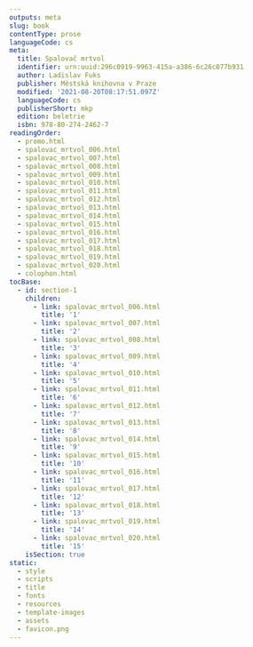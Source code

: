 ```yaml
---
outputs: meta
slug: book
contentType: prose
languageCode: cs
meta:
  title: Spalovač mrtvol
  identifier: urn:uuid:296c0919-9963-415a-a386-6c26c077b931
  author: Ladislav Fuks
  publisher: Městská knihovna v Praze
  modified: '2021-08-20T08:17:51.097Z'
  languageCode: cs
  publisherShort: mkp
  edition: beletrie
  isbn: 978-80-274-2462-7
readingOrder:
  - promo.html
  - spalovac_mrtvol_006.html
  - spalovac_mrtvol_007.html
  - spalovac_mrtvol_008.html
  - spalovac_mrtvol_009.html
  - spalovac_mrtvol_010.html
  - spalovac_mrtvol_011.html
  - spalovac_mrtvol_012.html
  - spalovac_mrtvol_013.html
  - spalovac_mrtvol_014.html
  - spalovac_mrtvol_015.html
  - spalovac_mrtvol_016.html
  - spalovac_mrtvol_017.html
  - spalovac_mrtvol_018.html
  - spalovac_mrtvol_019.html
  - spalovac_mrtvol_020.html
  - colophon.html
tocBase:
  - id: section-1
    children:
      - link: spalovac_mrtvol_006.html
        title: '1'
      - link: spalovac_mrtvol_007.html
        title: '2'
      - link: spalovac_mrtvol_008.html
        title: '3'
      - link: spalovac_mrtvol_009.html
        title: '4'
      - link: spalovac_mrtvol_010.html
        title: '5'
      - link: spalovac_mrtvol_011.html
        title: '6'
      - link: spalovac_mrtvol_012.html
        title: '7'
      - link: spalovac_mrtvol_013.html
        title: '8'
      - link: spalovac_mrtvol_014.html
        title: '9'
      - link: spalovac_mrtvol_015.html
        title: '10'
      - link: spalovac_mrtvol_016.html
        title: '11'
      - link: spalovac_mrtvol_017.html
        title: '12'
      - link: spalovac_mrtvol_018.html
        title: '13'
      - link: spalovac_mrtvol_019.html
        title: '14'
      - link: spalovac_mrtvol_020.html
        title: '15'
    isSection: true
static:
  - style
  - scripts
  - title
  - fonts
  - resources
  - template-images
  - assets
  - favicon.png
---
```

